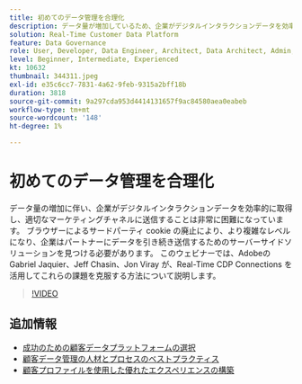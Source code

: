 ```yaml
---
title: 初めてのデータ管理を合理化
description: データ量が増加しているため、企業がデジタルインタラクションデータを効率的に取得し、適切なマーケティングに送信することは非常に困難です…（説明は 60～160 文字にする必要があります）
solution: Real-Time Customer Data Platform
feature: Data Governance
role: User, Developer, Data Engineer, Architect, Data Architect, Admin, Leader
level: Beginner, Intermediate, Experienced
kt: 10632
thumbnail: 344311.jpeg
exl-id: e35c6cc7-7831-4a62-9feb-9315a2bff18b
duration: 3818
source-git-commit: 9a297cda953d4414131657f9ac84580aea0eabeb
workflow-type: tm+mt
source-wordcount: '148'
ht-degree: 1%

---
```


# 初めてのデータ管理を合理化

データ量の増加に伴い、企業がデジタルインタラクションデータを効率的に取得し、適切なマーケティングチャネルに送信することは非常に困難になっています。 ブラウザーによるサードパーティ cookie の廃止により、より複雑なレベルになり、企業はパートナーにデータを引き続き送信するためのサーバーサイドソリューションを見つける必要があります。 このウェビナーでは、Adobeの Gabriel Jaquier、Jeff Chasin、Jon Viray が、Real-Time CDP Connections を活用してこれらの課題を克服する方法について説明します。

>[!VIDEO](https://video.tv.adobe.com/v/344311/?quality=12&learn=on)

## 追加情報

* [成功のための顧客データプラットフォームの選択](cdp-success.md)
* [顧客データ管理の人材とプロセスのベストプラクティス](people-and-process.md)
* [顧客プロファイルを使用した優れたエクスペリエンスの構築](building-better-experiences-with-customer-profiles.md)
